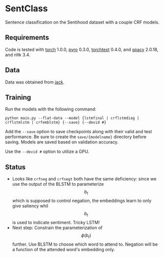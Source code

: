 # SentClass
Sentence classification on the Sentihood dataset with a couple CRF models.

## Requirements
Code is tested with [torch](https://github.com/pytorch/pytorch) 1.0.0, [pyro](https://github.com/uber/pyro) 0.3.0,
[torchtext](https://github.com/pytorch/text) 0.4.0, and [spacy](https://spacy.io) 2.0.18, and nltk 3.4.

## Data
Data was obtained from [jack](https://github.com/uclmr/jack/tree/master/data/sentihood).

## Training
Run the models with the following command:
```
python main.py --flat-data --model {lstmfinal | crflstmdiag | crflstmlstm | crfemblstm} {--save} {--devid #}
```
Add the `--save` option to save checkpoints along with their valid and test performance.
Be sure to create the `save/{modelname}` directory before saving.
Models are saved based on validation accuracy.

Use the `--devid #` option to utilize a GPU.


## Status
* Looks like `crfneg` and `crfnegt` both have the same deficiency: since we use the output of the
BLSTM to parameterize $$b_t$$ which is supposed to control negation, the embeddings learn to only give
saliency whil $$b_t$$ is used to indicate sentiment. Tricky LSTM!
* Next step: Constrain the parameterization of $$\phi(b_t)$$ further. Use BLSTM to choose which word to attend to.
Negation will be a function of the attended word's embedding only.
